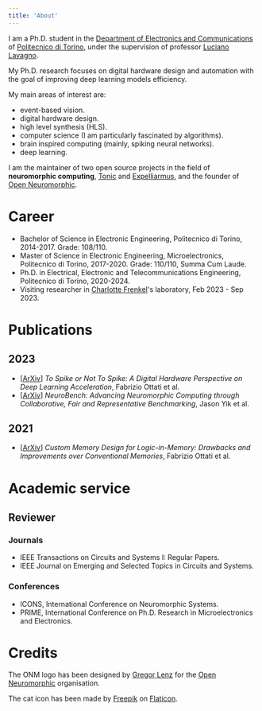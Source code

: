 ```yaml
---
title: 'About'
---
```


I am a Ph.D. student in the [Department of Electronics and Communications](https://www.det.polito.it/) of [Politecnico di Torino](https://www.polito.it/), under the supervision of professor [Luciano Lavagno](https://scholar.google.com/citations?user=tRCNWC4AAAAJ&hl=en).

My Ph.D. research focuses on digital hardware design and automation with the goal of improving deep learning models efficiency.

My main areas of interest are:
* event-based vision. 
* digital hardware design.
* high level synthesis (HLS).
* computer science (I am particularly fascinated by algorithms).
* brain inspired computing (mainly, spiking neural networks).
* deep learning.

I am the maintainer of two open source projects in the field of **neuromorphic computing**, [Tonic](https://tonic.readthedocs.io) and [Expelliarmus](https://github.com/expelliarmus.readthedocs.io), and the founder of [Open Neuromorphic](https://open-neuromorphic.org).

# Career 

* Bachelor of Science in Electronic Engineering, Politecnico di Torino, 2014-2017. Grade: 108/110.
* Master of Science in Electronic Engineering, Microelectronics, Politecnico di Torino, 2017-2020. Grade: 110/110, Summa Cum Laude. 
* Ph.D. in Electrical, Electronic and Telecommunications Engineering, Politecnico di Torino, 2020-2024.
* Visiting researcher in [Charlotte Frenkel](https://chfrenkel.github.io/)'s laboratory, Feb 2023 - Sep 2023.

# Publications

## 2023

* [[ArXiv](https://arxiv.org/abs/2306.15749)] *To Spike or Not To Spike: A Digital Hardware Perspective on Deep Learning Acceleration*, Fabrizio Ottati et al.
* [[ArXiv](https://arxiv.org/abs/2304.04640)] *NeuroBench: Advancing Neuromorphic Computing through Collaborative, Fair and Representative Benchmarking*, Jason Yik et al.

## 2021 

* [[ArXiv](https://arxiv.org/abs/2304.04995)] *Custom Memory Design for Logic-in-Memory: Drawbacks and Improvements over Conventional Memories*, Fabrizio Ottati et al.

# Academic service 

## Reviewer 

### Journals 

- IEEE Transactions on Circuits and Systems I: Regular Papers.
- IEEE Journal on Emerging and Selected Topics in Circuits and Systems.

### Conferences

- ICONS, International Conference on Neuromorphic Systems.
- PRIME, International Conference on Ph.D. Research in Microelectronics and Electronics.

# Credits

The ONM logo has been designed by [Gregor Lenz](https://lenzgregor.com) for the [Open Neuromorphic](https://open-neuromorphic.org) organisation.

The cat icon has been made by [Freepik](https://www.flaticon.com/authors/freepik) on [Flaticon](https://www.flaticon.com/).
